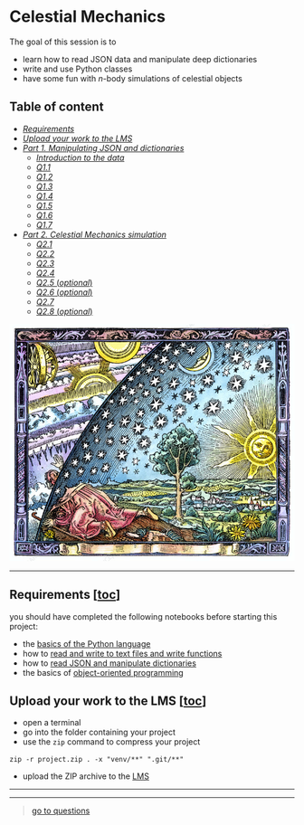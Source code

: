 # Celestial Mechanics

The goal of this session is to
- learn how to read JSON data and manipulate deep dictionaries
- write and use Python classes
- have some fun with $n$-body simulations of celestial objects

## Table of content
- [_Requirements_](#requirements-toc)
- [_Upload your work to the LMS_](#upload-your-work-to-the-lms-toc)
- [_Part 1. Manipulating JSON and dictionaries_](parts/analysing_json.md)
  - [_Introduction to the data_](parts/analysing_json.md#introduction-to-the-data-toc)
  - [_Q1.1_](parts/analysing_json.md#question-11-toc)
  - [_Q1.2_](parts/analysing_json.md#question-12-toc)
  - [_Q1.3_](parts/analysing_json.md#question-13-toc)
  - [_Q1.4_](parts/analysing_json.md#question-14-toc)
  - [_Q1.5_](parts/analysing_json.md#question-15-toc)
  - [_Q1.6_](parts/analysing_json.md#question-16-toc)
  - [_Q1.7_](parts/analysing_json.md#question-17-toc)
- [_Part 2. Celestial Mechanics simulation_](parts/simulation.md)
  - [_Q2.1_](parts/simulation.md#question-21-toc)
  - [_Q2.2_](parts/simulation.md#question-22-toc)
  - [_Q2.3_](parts/simulation.md#question-23-toc)
  - [_Q2.4_](parts/simulation.md#question-24-toc)
  - [_Q2.5_ (_optional_)](parts/simulation_energy.md#question-25-toc)
  - [_Q2.6_ (_optional_)](parts/simulation_energy.md#question-26-toc)
  - [_Q2.7_](parts/simulation_systems.md#question-27-toc)
  - [_Q2.8_ (_optional_)](parts/simulation_systems.md#question-28-toc)

![Languages](./assets/celestial_mechanics_medieval_artwork.jpg)

---

## Requirements [[toc](#table-of-content)]
you should have completed the following notebooks before starting this project:
- the [basics of the Python language](https://gitlab.isae-supaero.fr/mae/learn-python#the-basics-of-the-language)
- how to [read and write to text files and write functions](https://gitlab.isae-supaero.fr/mae/learn-python#reading-text-files-and-writing-functions)
- how to [read JSON and manipulate dictionaries](https://gitlab.isae-supaero.fr/mae/learn-python#manipulating-json-and-dictionaries)
- the basics of [object-oriented programming](https://gitlab.isae-supaero.fr/mae/learn-python#object-oriented-programming)

## Upload your work to the LMS [[toc](#table-of-content)]
- open a terminal
- go into the folder containing your project
- use the `zip` command to compress your project
```shell
zip -r project.zip . -x "venv/**" ".git/**"
```
- upload the ZIP archive to the [LMS](https://lms.isae.fr/mod/assign/view.php?id=116612&action=editsubmission)

---
---
> [go to questions](parts/analysing_json.md)
